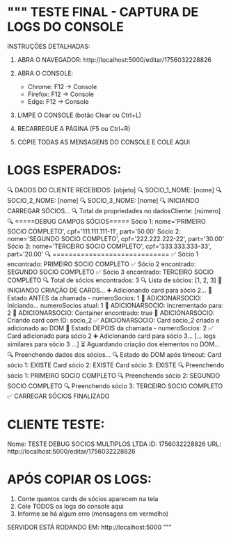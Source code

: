"""
TESTE FINAL - CAPTURA DE LOGS DO CONSOLE
=========================================

INSTRUÇÕES DETALHADAS:

1. ABRA O NAVEGADOR: http://localhost:5000/editar/1756032228826

2. ABRA O CONSOLE:
   - Chrome: F12 → Console
   - Firefox: F12 → Console
   - Edge: F12 → Console

3. LIMPE O CONSOLE (botão Clear ou Ctrl+L)

4. RECARREGUE A PÁGINA (F5 ou Ctrl+R)

5. COPIE TODAS AS MENSAGENS DO CONSOLE E COLE AQUI

LOGS ESPERADOS:
================
🔍 DADOS DO CLIENTE RECEBIDOS: [objeto]
🔍 SOCIO_1_NOME: [nome]
🔍 SOCIO_2_NOME: [nome]
🔍 SOCIO_3_NOME: [nome]
🔍 INICIANDO CARREGAR SÓCIOS...
🔍 Total de propriedades no dadosCliente: [número]
🔍 =====DEBUG CAMPOS SÓCIOS=====
Sócio 1: nome='PRIMEIRO SOCIO COMPLETO', cpf='111.111.111-11', part='50.00'
Sócio 2: nome='SEGUNDO SOCIO COMPLETO', cpf='222.222.222-22', part='30.00'
Sócio 3: nome='TERCEIRO SOCIO COMPLETO', cpf='333.333.333-33', part='20.00'
🔍 =============================
✅ Sócio 1 encontrado: PRIMEIRO SOCIO COMPLETO
✅ Sócio 2 encontrado: SEGUNDO SOCIO COMPLETO
✅ Sócio 3 encontrado: TERCEIRO SOCIO COMPLETO
🔍 Total de sócios encontrados: 3
🔍 Lista de sócios: [1, 2, 3]
🔧 INICIANDO CRIAÇÃO DE CARDS...
➕ Adicionando card para sócio 2...
🔧 Estado ANTES da chamada - numeroSocios: 1
🔧 ADICIONARSOCIO: Iniciando... numeroSocios atual: 1
🔧 ADICIONARSOCIO: Incrementado para: 2
🔧 ADICIONARSOCIO: Container encontrado: true
🔧 ADICIONARSOCIO: Criando card com ID: socio_2
✅ ADICIONARSOCIO: Card socio_2 criado e adicionado ao DOM
🔧 Estado DEPOIS da chamada - numeroSocios: 2
✅ Card adicionado para sócio 2
➕ Adicionando card para sócio 3...
[... logs similares para sócio 3 ...]
⏳ Aguardando criação dos elementos no DOM...
🔍 Preenchendo dados dos sócios...
🔍 Estado do DOM após timeout:
   Card sócio 1: EXISTE
   Card sócio 2: EXISTE
   Card sócio 3: EXISTE
🔍 Preenchendo sócio 1: PRIMEIRO SOCIO COMPLETO
🔍 Preenchendo sócio 2: SEGUNDO SOCIO COMPLETO
🔍 Preenchendo sócio 3: TERCEIRO SOCIO COMPLETO
✅ CARREGAR SÓCIOS FINALIZADO

CLIENTE TESTE:
==============
Nome: TESTE DEBUG SOCIOS MULTIPLOS LTDA
ID: 1756032228826
URL: http://localhost:5000/editar/1756032228826

APÓS COPIAR OS LOGS:
====================
1. Conte quantos cards de sócios aparecem na tela
2. Cole TODOS os logs do console aqui
3. Informe se há algum erro (mensagens em vermelho)

SERVIDOR ESTÁ RODANDO EM: http://localhost:5000
"""
